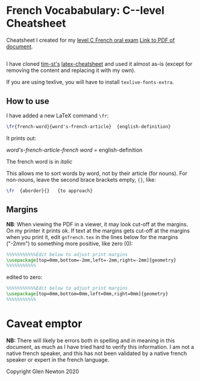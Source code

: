 # French Vocababulary: C--level Cheatsheet
Cheatsheet I created for my 
[level C French oral exam](https://www.canada.ca/en/public-service-commission/services/second-language-testing-public-service/second-language-evaluation-oral.html)
[Link to PDF of document](https://github.com/gnewton/french-vocab-C-cheatsheet/raw/master/gnfrench.pdf).


##
I have cloned [tim-st's](https://github.com/tim-st)
[latex-cheatsheet](https://github.com/tim-st/latex-cheatsheet) and
used it almost as-is (except for removing the content and replacing it
with my own).

If you are using texlive, you will have to install `texlive-fonts-extra`.

## How to use
I have added a new LaTeX command `\fr`:

```tex
\fr{french-word}{word's-french-article}  {english-definition}
```

It prints out:

_word's-french-article-french word_ = english-definition

The french word is in _italic_


This allows me to sort words by word, not by their article (for
nouns).
For non-nouns, leave the second brace brackets empty, `{}`, like:
```tex
\fr  {aborder}{}   {to approach}
```

## Margins
**NB**: When viewing the PDF in a viewer, it may look cut-off at the margins.
On my printer it prints ok.
If text at the margins gets cut-off at the margins when you print it,
edit `gnfrench.tex` in the lines below for the margins ("-2mm")
to something more positive, like zero (0):
```tex
%%%%%%%%%%%Edit below to adjust print margins
\usepackage[top=0mm,bottom=-2mm,left=-2mm,right=-2mm]{geometry}
%%%%%%%%%%%
```
edited to zero:
```tex
%%%%%%%%%%%Edit below to adjust print margins
\usepackage[top=0mm,bottom=0mm,left=0mm,right=0mm]{geometry}
%%%%%%%%%%%
```

# Caveat emptor
**NB:** There will likely be errors both in spelling and in meaning in this document, as much as I have tried hard to verify this information.
I am not a native french speaker, and this has not been validated by a native french speaker or expert in the french language.


Copyright Glen Newton 2020


